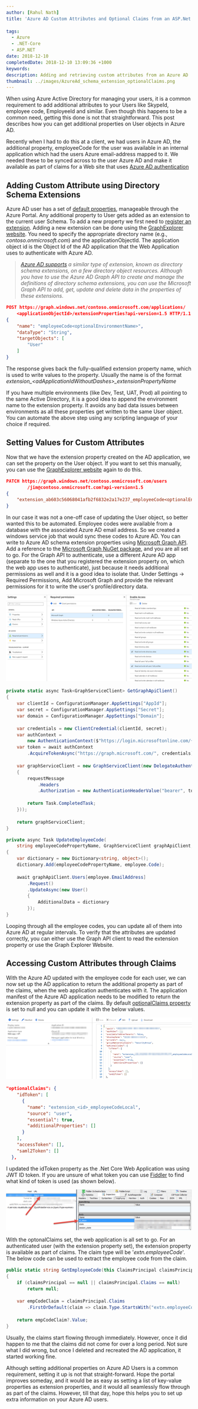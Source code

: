 ```yaml
---
author: [Rahul Nath]
title: 'Azure AD Custom Attributes and Optional Claims from an ASP.Net Application'
  
tags:
  - Azure
  - .NET-Core
  - ASP.NET
date: 2018-12-10
completedDate: 2018-12-10 13:09:36 +1000
keywords:
description: Adding and retrieving custom attributes from an Azure AD
thumbnail: ../images/AzureAd_schema_extension_optionalClaims.png
---
```


When using Azure Active Directory for managing your users, it is a common requirement to add additional attributes to your Users like SkypeId, employee code, EmployeeId and similar. Even though this happens to be a common need, getting this done is not that straightforward. This post describes how you can get additional properties on User objects in Azure AD.

Recently when I had to do this at a client, we had users in Azure AD, the additional property, employeeCode for the user was available in an internal application which had the users Azure email-address mapped to it. We needed these to be synced across to the user Azure AD and make it available as part of claims for a Web site that uses [Azure AD authentication](https://docs.microsoft.com/en-us/azure/active-directory/develop/authentication-scenarios)

## Adding Custom Attribute using Directory Schema Extensions

Azure AD user has a set of [default properties](https://docs.microsoft.com/en-us/azure/active-directory/fundamentals/active-directory-users-profile-azure-portal), manageable through the Azure Portal. Any additional property to User gets added as an extension to the current user Schema. To add a new property we first need to [register an extension](https://msdn.microsoft.com/library/azure/ad/graph/howto/azure-ad-graph-api-directory-schema-extensions#RegisterAnExtension). Adding a new extension can be done using the [GraphExplorer website](https://graphexplorer.azurewebsites.net/). You need to specify the appropriate directory name (e.g., _contoso.onmicrosoft.com_) and the applicationObjectId. The application object id is the Object Id of the AD application that the Web Application uses to authenticate with Azure AD.

> _[Azure AD supports](https://docs.microsoft.com/en-us/graph/extensibility-overview#azure-ad-directory-schema-extensions) a similar type of extension, known as directory schema extensions, on a few directory object resources. Although you have to use the Azure AD Graph API to create and manage the definitions of directory schema extensions, you can use the Microsoft Graph API to add, get, update and delete data in the properties of these extensions._

```json
POST https://graph.windows.net/contoso.onmicrosoft.com/applications/
    <applicationObjectId>/extensionProperties?api-version=1.5 HTTP/1.1
{
    "name": "employeeCode<optionalEnvironmentName>",
    "dataType": "String",
    "targetObjects": [
        "User"
    ]
}
```

The response gives back the fully-qualified extension property name, which is used to write values to the property. Usually the name is of the format _extension\_&lt;adApplicationIdWithoutDashes\>\_extensionPropertyName_

If you have multiple environments (like Dev, Test, UAT, Prod) all pointing to the same Active Directory, it is a good idea to append the environment name to the extension property. It avoids any bad data issues between environments as all these properties get written to the same User object. You can automate the above step using any scripting language of your choice if required.

## Setting Values for Custom Attributes

Now that we have the extension property created on the AD application, we can set the property on the User object. If you want to set this manually, you can use the [GraphExplorer website](https://graphexplorer.azurewebsites.net/) again to do this.

```json
PATCH https://graph.windows.net/contoso.onmicrosoft.com/users
        /jim@contoso.onmicrosoft.com?api-version=1.5
{
    "extension_ab603c56068041afb2f6832e2a17e237_employeeCode<optionalEnvironmentName>": "EMP124"
}
```

In our case it was not a one-off case of updating the User object, so better wanted this to be automated. Employee codes were available from a database with the associated Azure AD email address. So we created a windows service job that would sync these codes to Azure AD. You can write to Azure AD schema extension properties using [Microsoft Graph API](https://developer.microsoft.com/en-us/graph). Add a reference to the [Microsoft Graph NuGet package](https://www.nuget.org/packages/Microsoft.Graph), and you are all set to go. For the Graph API to authenticate, use a different Azure AD app (separate to the one that you registered the extension property on, which the web app uses to authenticate), just because it needs additional permissions as well and it is a good idea to isolate that. Under Settings -> Required Permissions, Add Microsoft Graph and provide the relevant permissions for it to write the user's profile/directory data.

<img 
    src="../images/azureAd_GraphApi_Permissions.png"
    class="center"
    alt="Azure AD Graph API Permissions" />

```csharp
private static async Task<GraphServiceClient> GetGraphApiClient()
{
    var clientId = ConfigurationManager.AppSettings["AppId"];
    var secret = ConfigurationManager.AppSettings["Secret"];
    var domain = ConfigurationManager.AppSettings["Domain"];

    var credentials = new ClientCredential(clientId, secret);
    var authContext =
        new AuthenticationContext($"https://login.microsoftonline.com/{domain}/");
    var token = await authContext
        .AcquireTokenAsync("https://graph.microsoft.com/", credentials);

    var graphServiceClient = new GraphServiceClient(new DelegateAuthenticationProvider((requestMessage) =>
    {
        requestMessage
            .Headers
            .Authorization = new AuthenticationHeaderValue("bearer", token.AccessToken);

        return Task.CompletedTask;
    }));

    return graphServiceClient;
}
```

```csharp
private async Task UpdateEmployeeCode(
    string employeeCodePropertyName, GraphServiceClient graphApiClient, Employee employee)
{
    var dictionary = new Dictionary<string, object>();
    dictionary.Add(employeeCodePropertyName, employee.Code);

    await graphApiClient.Users[employee.EmailAddress]
        .Request()
        .UpdateAsync(new User()
        {
            AdditionalData = dictionary
        });
}
```

Looping through all the employee codes, you can update all of them into Azure AD at regular intervals. To verify that the attributes are updated correctly, you can either use the Graph API client to read the extension property or use the Graph Explorer Website.

## Accessing Custom Attributes through Claims

With the Azure AD updated with the employee code for each user, we can now set up the AD application to return the additional property as part of the claims, when the web application authenticates with it. The application manifest of the Azure AD application needs to be modified to return the extension property as part of the claims. By default [optionalClaims property](https://docs.microsoft.com/en-us/azure/active-directory/develop/active-directory-optional-claims#configuring-optional-claims) is set to null and you can update it with the below values.

<img 
    src="../images/AzureAd_schema_extension_optionalClaims.png" 
    class="center" alt="Azure AD Application Manifest - Optional Claims" />

```json
"optionalClaims": {
    "idToken": [
      {
        "name": "extension_<id>_employeeCodeLocal",
        "source": "user",
        "essential": true,
        "additionalProperties": []
      }
    ],
    "accessToken": [],
    "saml2Token": []
  },
```

I updated the idToken property as the .Net Core Web Application was using JWT ID token. If you are unsure of what token you can use [Fiddler](https://www.rahulpnath.com/blog/fiddler-free-web-debugging-proxy/) to find what kind of token is used (as shown below).

<img src="../images/AzureAd_idToken.png" class="center" alt="Id token returned" />

With the optonalClaims set, the web application is all set to go. For an authenticated user (with the extension property set), the extension property is available as part of claims. The claim type will be '_extn.employeeCode<optionalEnvironmentNam>_'. The below code can be used to extract the employee code from the claim.

```csharp
public static string GetEmployeeCode(this ClaimsPrincipal claimsPrincipal)
{
    if (claimsPrincipal == null || claimsPrincipal.Claims == null)
        return null;

    var empCodeClaim = claimsPrincipal.Claims
        .FirstOrDefault(claim => claim.Type.StartsWith("extn.employeeCode"));

    return empCodeClaim?.Value;
}
```

<div class="alert alert-warning">
Usually, the claims start flowing through immediately. However, once it did happen to me that the claims did not come for over a long period. Not sure what I did wrong, but once I deleted and recreated the AD application, it started working fine.
</div>

Although setting additional properties on Azure AD Users is a common requirement, setting it up is not that straight-forward. Hope the portal improves someday, and it would be as easy as setting a list of key-value properties as extension properties, and it would all seamlessly flow through as part of the claims. However, till that day, hope this helps you to set up extra information on your Azure AD users.
